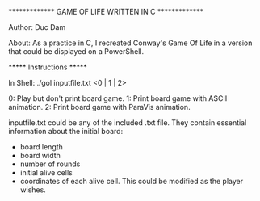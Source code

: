 ************* GAME OF LIFE WRITTEN IN C *************

Author: Duc Dam

About: As a practice in C, I recreated Conway's Game Of Life in a version that could be displayed on a PowerShell.

***** Instructions *****

In Shell: ./gol inputfile.txt <0 | 1 | 2>

0: Play but don't print board game.
1: Print board game with ASCII animation.
2: Print board game with ParaVis animation.

inputfile.txt could be any of the included .txt file. They contain essential information about the initial board:
- board length
- board width
- number of rounds
- initial alive cells
- coordinates of each alive cell.
This could be modified as the player wishes.
